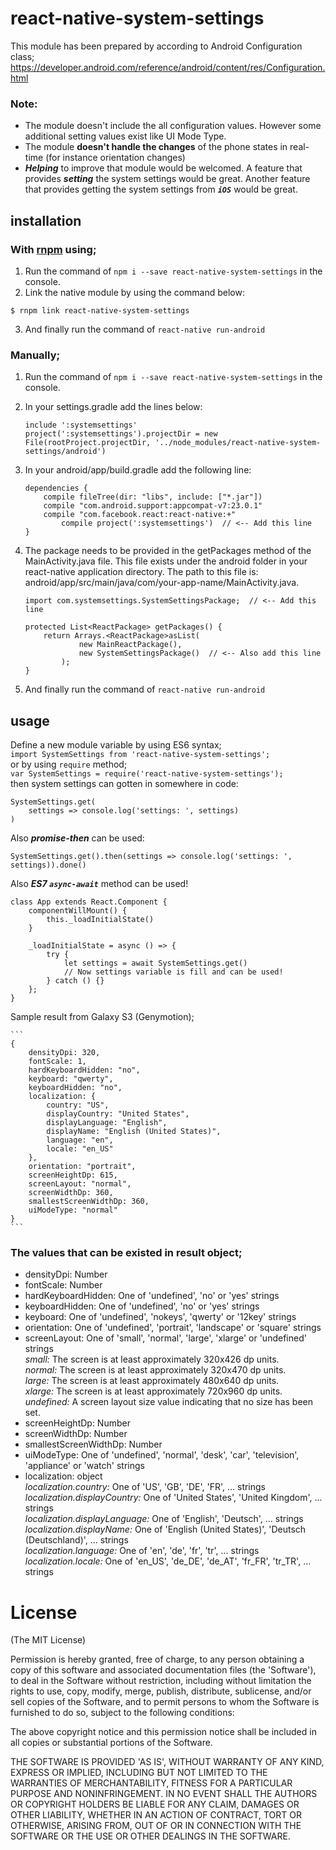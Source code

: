 # react-native-system-settings

This module has been prepared by according to Android Configuration class;  https://developer.android.com/reference/android/content/res/Configuration.html

### Note:
  - The module doesn't include the all configuration values. However some additional setting values exist like UI Mode Type.
  - The module **doesn't handle the changes** of the phone states in real-time (for instance orientation changes)
  - ***Helping*** to improve that module would be welcomed.
		A feature that provides ***setting*** the system settings would be great.
		Another feature that provides getting the system settings from ***`iOS`*** would be great.

## installation

### With [rnpm](https://github.com/rnpm/rnpm) using;

1. Run the command of `npm i --save react-native-system-settings` in the console.
2. Link the native module by using the command below:

`$ rnpm link react-native-system-settings`

3. And finally run the command of `react-native run-android`

### Manually;

1. Run the command of `npm i --save react-native-system-settings` in the console.
2. In your settings.gradle add the lines below:

	```
	include ':systemsettings'
	project(':systemsettings').projectDir = new File(rootProject.projectDir, '../node_modules/react-native-system-settings/android')
	```

3. In your android/app/build.gradle add the following line:

	```
	dependencies {
	    compile fileTree(dir: "libs", include: ["*.jar"])
	    compile "com.android.support:appcompat-v7:23.0.1"
	    compile "com.facebook.react:react-native:+"
			compile project(':systemsettings')  // <-- Add this line
	}
	```

4. The package needs to be provided in the getPackages method of the MainActivity.java file. This file exists under the android folder in your react-native application directory. The path to this file is: android/app/src/main/java/com/your-app-name/MainActivity.java.

	```
	import com.systemsettings.SystemSettingsPackage;  // <-- Add this line

	protected List<ReactPackage> getPackages() {
	    return Arrays.<ReactPackage>asList(
	            new MainReactPackage(),
	            new SystemSettingsPackage()  // <-- Also add this line
			);
	}
	```
5. And finally run the command of `react-native run-android`





## usage

Define a new module variable by using ES6 syntax;<br>
`import SystemSettings from 'react-native-system-settings';`<br>
or by using `require` method;<br>
`var SystemSettings = require('react-native-system-settings');`<br>
then system settings can gotten in somewhere in code:<br>
```
SystemSettings.get(
	settings => console.log('settings: ', settings)
)
```
Also ***promise-then*** can be used:
```
SystemSettings.get().then(settings => console.log('settings: ', settings)).done()
```
Also ***ES7 `async-await`*** method can be used!
```
class App extends React.Component {
	componentWillMount() {
		this._loadInitialState()
	}
	
	_loadInitialState = async () => {
		try {
			let settings = await SystemSettings.get()
			// Now settings variable is fill and can be used!
		} catch () {}
	};
}
```


Sample result from Galaxy S3 (Genymotion);

	```
	{
		densityDpi: 320,
		fontScale: 1,
		hardKeyboardHidden: "no",
		keyboard: "qwerty",
		keyboardHidden: "no",
		localization: {
			country: "US",
			displayCountry: "United States",
			displayLanguage: "English",
			displayName: "English (United States)",
			language: "en",
			locale: "en_US"
		},
		orientation: "portrait",
		screenHeightDp: 615,
		screenLayout: "normal",
		screenWidthDp: 360,
		smallestScreenWidthDp: 360,
		uiModeType: "normal"
	}
	```

### The values that can be existed in result object;

- densityDpi: Number
- fontScale: Number
- hardKeyboardHidden: One of 'undefined', 'no' or 'yes' strings
- keyboardHidden: One of 'undefined', 'no' or 'yes' strings
- keyboard: One of 'undefined', 'nokeys', 'qwerty' or '12key' strings
- orientation: One of 'undefined', 'portrait', 'landscape' or 'square' strings
- screenLayout: One of 'small', 'normal', 'large', 'xlarge' or 'undefined' strings <br>
	*small:* The screen is at least approximately 320x426 dp units.<br>
	*normal:* The screen is at least approximately 320x470 dp units.<br>
	*large:* The screen is at least approximately 480x640 dp units.<br>
	*xlarge:* The screen is at least approximately 720x960 dp units.<br>
	*undefined:* A screen layout size value indicating that no size has been set.
- screenHeightDp: Number
- screenWidthDp: Number
- smallestScreenWidthDp: Number
- uiModeType: One of 'undefined', 'normal', 'desk', 'car', 'television', 'appliance' or 'watch' strings
- localization: object<br>
	*localization.country:* One of 'US', 'GB', 'DE', 'FR', ... strings <br>
	*localization.displayCountry:* One of 'United States', 'United Kingdom', ... strings <br>
	*localization.displayLanguage:* One of 'English', 'Deutsch', ... strings <br>
	*localization.displayName:*	 One of 'English (United States)', 'Deutsch (Deutschland)', ... strings <br>
	*localization.language:*	 One of 'en', 'de', 'fr', 'tr', ... strings <br>
	*localization.locale:*	 One of 'en_US', 'de_DE', 'de_AT', 'fr_FR', 'tr_TR', ... strings <br>

# License

(The MIT License)

Permission is hereby granted, free of charge, to any person obtaining a copy of this software and associated documentation files (the 'Software'), to deal in the Software without restriction, including without limitation the rights to use, copy, modify, merge, publish, distribute, sublicense, and/or sell copies of the Software, and to permit persons to whom the Software is furnished to do so, subject to the following conditions:

The above copyright notice and this permission notice shall be included in all copies or substantial portions of the Software.

THE SOFTWARE IS PROVIDED 'AS IS', WITHOUT WARRANTY OF ANY KIND, EXPRESS OR IMPLIED, INCLUDING BUT NOT LIMITED TO THE WARRANTIES OF MERCHANTABILITY, FITNESS FOR A PARTICULAR PURPOSE AND NONINFRINGEMENT. IN NO EVENT SHALL THE AUTHORS OR COPYRIGHT HOLDERS BE LIABLE FOR ANY CLAIM, DAMAGES OR OTHER LIABILITY, WHETHER IN AN ACTION OF CONTRACT, TORT OR OTHERWISE, ARISING FROM, OUT OF OR IN CONNECTION WITH THE SOFTWARE OR THE USE OR OTHER DEALINGS IN THE SOFTWARE.
